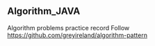 ## Algorithm_JAVA 
Algorithm problems practice record
Follow https://github.com/greyireland/algorithm-pattern
